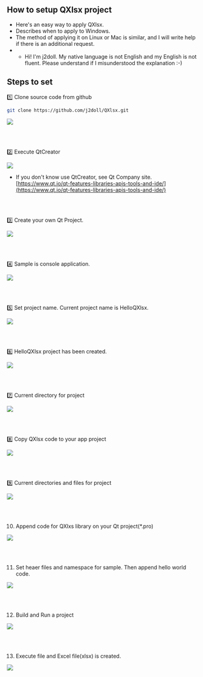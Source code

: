 
## How to setup QXlsx project

- Here's an easy way to apply QXlsx.
- Describes when to apply to Windows.
- The method of applying it on Linux or Mac is similar, and I will write help if there is an additional request.
- * Hi! I'm j2doll. My native language is not English and my English is not fluent. Please understand if I misunderstood the explanation :-)

## Steps to set

:one: Clone source code from github

```sh
git clone https://github.com/j2doll/QXlsx.git
```

![](markdown.data/01.jpg)

<br /><br />

:two: Execute QtCreator

![](markdown.data/02.jpg)

* If you don't know use QtCreator, see Qt Company site. [https://www.qt.io/qt-features-libraries-apis-tools-and-ide/](https://www.qt.io/qt-features-libraries-apis-tools-and-ide/)

<br /><br />

:three: Create your own Qt Project.

![](markdown.data/03.jpg)

<br /><br />

:four: Sample is console application.

![](markdown.data/04.jpg)

<br /><br />

:five: Set project name. Current project name is HelloQXlsx.  

![](markdown.data/05.jpg)

<br /><br />

:six: HelloQXlsx project has been created.

![](markdown.data/06.jpg)

<br /><br />

:seven: Current directory for project

![](markdown.data/07.jpg)

<br /><br />

:eight: Copy QXlsx code to your app project  

![](markdown.data/08.jpg)

<br /><br />

:nine: Current directories and files for project

![](markdown.data/09.jpg)

<br /><br />

10. Append code for QXlxs library on your Qt project(*.pro)

![](markdown.data/10.jpg)

<br /><br />

11. Set heaer files and namespace for sample. Then append hello world code.

![](markdown.data/11.jpg)

<br /><br />

12. Build and Run a project

![](markdown.data/12.jpg)

<br /><br />

13. Execute file and Excel file(xlsx) is created.

![](markdown.data/13.jpg)

<br /><br />
